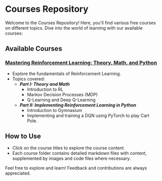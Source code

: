 # Courses Repository

Welcome to the Courses Repository! Here, you'll find various free courses on different topics. Dive into the world of learning with our available courses:

## Available Courses

### [Mastering Reinforcement Learning: Theory, Math, and Python](https://github.com/danplotkin/mastering_rl/tree/main?tab=readme-ov-file#understanding-reinforcement-learning)

- Explore the fundamentals of Reinforcement Learning.
- Topics covered:
  - _**Part I: Theory and Math**_ 
    - Introduction to RL
    - Markov Decision Processes (MDP)
    - Q-Learning and Deep Q-Learning
  - _**Part II: Implementing Reinforcement Learning in Python**_
    - Introduction to Gymnasium
    - Implementing and training a DQN using PyTorch to play Cart Pole.

## How to Use

- Click on the course titles to explore the course content.
- Each course folder contains detailed markdown files with content, supplemented by images and code files where necessary.

Feel free to explore and learn! Feedback and contributions are always appreciated.
